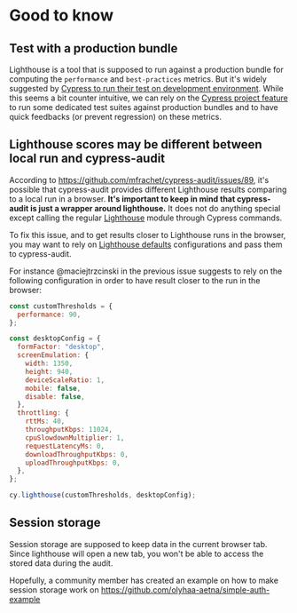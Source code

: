 # Good to know

## Test with a production bundle

Lighthouse is a tool that is supposed to run against a production bundle for computing the `performance` and `best-practices` metrics. But it's widely suggested by [Cypress to run their test on development environment](https://docs.cypress.io/guides/getting-started/testing-your-app.html#Step-1-Start-your-server). While this seems a bit counter intuitive, we can rely on the [Cypress project feature](https://docs.cypress.io/guides/guides/command-line.html#cypress-run-project-lt-project-path-gt) to run some dedicated test suites against production bundles and to have quick feedbacks (or prevent regression) on these metrics.

## Lighthouse scores may be different between local run and cypress-audit

According to https://github.com/mfrachet/cypress-audit/issues/89, it's possible that cypress-audit provides different Lighthouse results comparing to a local run in a browser. **It's important to keep in mind that cypress-audit is just a wrapper around lighthouse.** It does not do anything special except calling the regular [Lighthouse](https://www.npmjs.com/package/lighthouse) module through Cypress commands.

To fix this issue, and to get results closer to Lighthouse runs in the browser, you may want to rely on [Lighthouse defaults](https://github.com/GoogleChrome/lighthouse/blob/master/lighthouse-core/config/constants.js) configurations and pass them to cypress-audit.

For instance @maciejtrzcinski in the previous issue suggests to rely on the following configuration in order to have result closer to the run in the browser:

```js
const customThresholds = {
  performance: 90,
};

const desktopConfig = {
  formFactor: "desktop",
  screenEmulation: {
    width: 1350,
    height: 940,
    deviceScaleRatio: 1,
    mobile: false,
    disable: false,
  },
  throttling: {
    rttMs: 40,
    throughputKbps: 11024,
    cpuSlowdownMultiplier: 1,
    requestLatencyMs: 0,
    downloadThroughputKbps: 0,
    uploadThroughputKbps: 0,
  },
};

cy.lighthouse(customThresholds, desktopConfig);
```

## Session storage

Session storage are supposed to keep data in the current browser tab. Since lighthouse will open a new tab, you won't be able to access the stored data during the audit.

Hopefully, a community member has created an example on how to make session storage work on https://github.com/olyhaa-aetna/simple-auth-example
